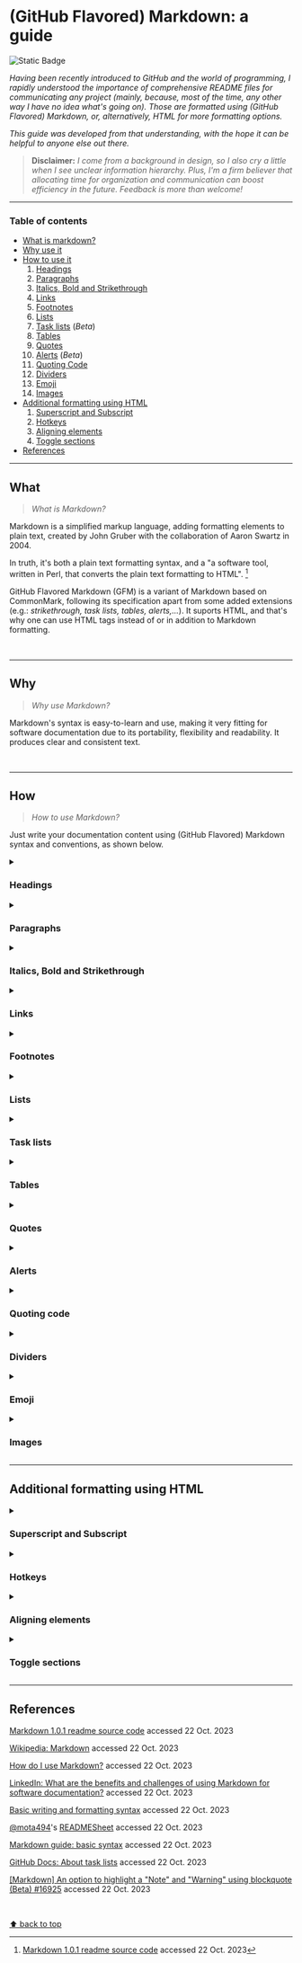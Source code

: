 # (GitHub Flavored) Markdown: a guide
![Static Badge](https://img.shields.io/badge/Guides%20and%20manuals-Markdown-%2315bbbb)

_Having been recently introduced to GitHub and the world of programming, I rapidly understood the importance of comprehensive README files for communicating any project (mainly, because, most of the time, any other way I have no idea what's going on). Those are formatted using (GitHub Flavored) Markdown, or, alternatively, HTML for more formatting options._

_This guide was developed from that understanding, with the hope it can be helpful to anyone else out there._

> **Disclaimer:** _I come from a background in design, so I also cry a little when I see unclear information hierarchy. Plus, I'm a firm believer that allocating time for organization and communication can boost efficiency in the future. Feedback is more than welcome!_
___

### Table of contents
- [What is markdown?](#what)
- [Why use it](#why)
- [How to use it](#how)
  1. [Headings](#headings)
  2. [Paragraphs](#paragraphs)
  3. [Italics, Bold and Strikethrough](#italics-bold-and-strikethrough)
  4. [Links](#links)
  5. [Footnotes](#footnotes)
  6. [Lists](#lists)
  7. [Task lists](#task-lists) (_Beta_)
  8. [Tables](#tables)
  9. [Quotes](#quotes)
  10. [Alerts](#alerts) (_Beta_)
  11. [Quoting Code](#quoting-code)
  12. [Dividers](#dividers)
  13. [Emoji](#emoji)
  14. [Images](#images)
- [Additional formatting using HTML](#additional-formatting-using-html)
  1. [Superscript and Subscript](#superscript-and-subscript)
  2. [Hotkeys](#hotkeys)
  3. [Aligning elements](#aligning-elements)
  4. [Toggle sections](#toggle-sections)
- [References](#references)


___
## What

> _What is Markdown?_

Markdown is a simplified markup language, adding formatting elements to plain text, created by John Gruber with the collaboration of Aaron Swartz in 2004.

In truth, it's both a plain text formatting syntax, and a "a software tool, written in Perl, that converts the plain text formatting to HTML". [^1]

[^1]: [Markdown 1.0.1 readme source code](https://web.archive.org/web/20040402182332/http://daringfireball.net/projects/markdown/) accessed 22 Oct. 2023

GitHub Flavored Markdown (GFM) is a variant of Markdown based on CommonMark, following its specification apart from some added extensions (e.g.: _strikethrough, task lists, tables, alerts,..._). It suports HTML, and that's why one can use HTML tags instead of or in addition to Markdown formatting.

</br>

___
## Why

> _Why use Markdown?_

Markdown's syntax is easy-to-learn and use, making it very fitting for software documentation due to its portability, flexibility and readability. It produces clear and consistent text.

</br>

___
## How

> _How to use Markdown?_

Just write your documentation content using (GitHub Flavored) Markdown syntax and conventions, as shown below.

<details>
  <summary><h3>Headings</h3></summary>

> _Headings_ are used to name documents or sections within documents. They define importance, from the most important `# Heading 1` to the least important `###### Heading 6`.
> In defining sections, they are also useful when one wants to link content to a certain section. **See** _Links_.
  
```markdown
# Heading 1
## Heading 2
### Heading 3
#### Heading 4
##### Heading 5
######  Heading 6
```

</br>

> Here is how they are displayed:

# Heading 1
## Heading 2
### Heading 3
#### Heading 4
##### Heading 5
######  Heading 6

</details>

<details>
  <summary><h3>Paragraphs</h3></summary>

> To create a _paragraph_, add a blank line in-between two or more lines of text.
  
```markdown
Line 1

Line 2
```

</br>

> Here is how they are displayed:

Line 1

Line 2

  

</details>

<details>
  <summary><h3>Italics, Bold and Strikethrough</h3></summary>
  
> _Italic_, **Bold** and Strikethrough can be used to add emphasis. 
  
```markdown
_italic_

**bold**

~~strikethrough~~

**_all in italics and bold_**

_all in italics and **nested bold**_

**all in bold and _nested italics_**
```

</br>

> Here is how they are displayed:

_italic_
  
**bold**

~~strikethrough~~
  
**_all in italics and bold_**
  
_all in italics and **nested bold**_
  
**all in bold and _nested italics_**

</details>

<details>
  <summary><h3>Links</h3></summary>

> _Hyperlinks_ are used as a way to navigate online content, pointing to a specific location. In the present context, we can use them either to link to different pages, documents, _etc._, or to sections within our own document.

```markdown
[text](www.link-address.com)

[text](#name-of-section)

[text](./name-of-file-within-same-repo)
```

</details>

<details>
  <summary><h3>Footnotes</h3></summary>

  > _Footnotes_ can be used for additional information or citations. You can check the bottom of this document to see how they are displayed.

```markdown
Text 1 [^1]
Text 2 [^2]

[^1]: Additional information on subject
[^2]: [Display text](link address to source)
```

</details>

<details>
  <summary><h3>Lists</h3></summary>

> _Lists_ can be useful in helping readers skim and scan, presenting a set of items in a clear manner, or outlining steps in a process.

**Unordered lists**

```markdown
- 1st element
- 2nd element
- 3rd element
```

</br>

> Here is how they are displayed:

- 1st element
- 2nd element
- 3rd element
___
  
**Ordered lists**

```markdown
1. 1st element
2. 2nd element
3. 3rd element
```

</br>

> Here is how they are displayed:

1. 1st element
2. 2nd element
3. 3rd element
___

**Nested and mixed lists**

```markdown
- 1st element
  - ...
  - ...
  - ...
- 2nd element
  - ...
- 3rd element

and

- 1st element
  1. ...
  2. ...
  3. ...
- 2nd element
  1. ...
- 3rd element
```  

</br>

> Here is how they are displayed:

- 1st element
   - ...
   - ...
   - ...
- 2nd element
   - ...
- 3rd element

and

- 1st element
  1. ...
  2. ...
  3. ...
- 2nd element
  1. ...
- 3rd element

</details>

<details>
  <summary><h3>Task lists</h3></summary>

> A _task list_ is a set of tasks presented in separate lines with a clickable checkbox. You can select or deselect the checkboxes to mark the tasks as complete or incomplete.

```markdown
- [x] Complete task
  - [x] Completed subtask
- [ ] To do
- [ ] To do
```  

</br>

> Here is how it is displayed:

- [x] Complete task
  - [x] Completed subtask
- [ ] To do
- [ ] To do

</details>

<details>
  <summary><h3>Tables</h3></summary>

> Tables can be used to organize data that can't be adequately described in the text, commonly for being too detailed or extensive. They allow the reader to quickly see the results or patterns.
  
```markdown
Column header 1 | Column header 2 | Column header 3
--|--|--
Row 1, Col 1 | Row 1, Col 2 | Row 1, Col 3
Row 2, Col 1 | Row 2, Col 2 | Row 2, Col 3
Row 3, Col 1 | Row 3, Col 2 | Row 3, Col 3
Row 4, Col 1 | Row 4, Col 2 | ...
```

</br>

> Here is how they are displayed:

Column header 1 | Column header 2 | Column header 3
--|--|--
Row 1, Col 1 | Row 1, Col 2 | Row 1, Col 3
Row 2, Col 1 | Row 2, Col 2 | Row 2, Col 3
Row 3, Col 1 | Row 3, Col 2 | Row 3, Col 3
Row 4, Col 1 | Row 4, Col 2 | ...

___

**Left, center and right aligned table**
  
```markdown
Left-aligned header| Center-aligned header | Right-aligned header
:--|:--:|--:
Row 1, Col 1 | Row 1, Col 2 | Row 1, Col 3
Row 2, Col 1 | Row 2, Col 2 | Row 2, Col 3
Row 3, Col 1 | Row 3, Col 2 | Row 3, Col 3
Row 4, Col 1 | Row 4, Col 2 | ...
```

</br>

> Here is how they are displayed:

Left-aligned header | Center-aligned header | Right-aligned header
:--|:--:|--:
Row 1, Col 1 | Row 1, Col 2 | Row 1, Col 3
Row 2, Col 1 | Row 2, Col 2 | Row 2, Col 3
Row 3, Col 1 | Row 3, Col 2 | Row 3, Col 3
Row 4, Col 1 | Row 4, Col 2 | ...

</details>

<details>
  <summary><h3>Quotes</h3></summary>

_Quoted text_ is indented, with a different type color.
  
```markdown
> 1st level of indentation
>> 2nd level ...
>>> 3rd level ...
```

</br>

Here is how they are displayed:

> 1st level of indentation
> > 2nd level ...
> > >  3rd level ...

</details>

<details>
  <summary><h3>Alerts</h3></summary>

> _Alerts_ are used to highlight important information. Currently, there are three types, as shown below. Beware not to overuse them, as they will loose their intended impact.
  
```markdown
>[!NOTE]
>Highlighting information to take into account, even when skimming.

>[!IMPORTANT]
>Crucial information for users to succeed.

>[!WARNING]
>Critical content requiring immediate attention.
```

</br>

> Here is how they are displayed:

![Github Flavored MD alerts](https://github.com/teresa-chow/guides-and-manuals/assets/146003005/50f1f7a4-9480-47ab-806f-bd135dae5b44)

</details>

<details>
  <summary><h3>Quoting code</h3></summary>
  
> You can both quote inline code within two `single backticks`, knowing that the text within them won't be formatted; or create code blocks using `triple backticks`. When using the latter, you can also enable syntax highlighting by adding an optional `language identifier`.

**Inline quoted code**
  
```markdown
inline `#include <stdio.h>`
```

</br>

> Here is how it is displayed:

inline `#include <stdio.h>`
</br>
  
___

**Code block**
  
````
```c
#include <stdio.h>

int  main(void)
{
    printf("Hello, World!");
    return (0);
}
```
````
  
</br>

> Here is how it is displayed:

```c
#include <stdio.h>

int  main(void)
{
    printf("Hello, World!");
    return (0);
}
```

</details>

<details>
  <summary><h3>Dividers</h3></summary>

> _Dividers_, also known as _Horizontal Rules_, can be used to separate sections.
  
```markdown
section 1
___
section 2
```

</br>

> Here is how they are displayed:
 
section 1
___
section 2

</details>

<details>
  <summary><h3>Emoji</h3></summary>

> The use of _emojis_ can help in conveying tone, expressing emotion or sometimes just in breaking monotony. 🥳

```
:emojicode:
```

</details>

<details>
  <summary><h3>Images</h3></summary>

> You can add an _image_ either by linking to its source, or by uploading it by dragging and dropping, selecting or pasting it.

```
![Planet Earth](https://images.unsplash.com/photo-1614730321146-b6fa6a46bcb4?auto=format&fit=crop&q=80&w=2874&ixlib=rb-4.0.3&ixid=M3wxMjA3fDB8MHxwaG90by1wYWdlfHx8fGVufDB8fHx8fA%3D%3D)
```
  
</br>

> Here is how it is displayed:

![Planet Earth](https://images.unsplash.com/photo-1614730321146-b6fa6a46bcb4?auto=format&fit=crop&q=80&w=2874&ixlib=rb-4.0.3&ixid=M3wxMjA3fDB8MHxwaG90by1wYWdlfHx8fGVufDB8fHx8fA%3D%3D)

</details>

___
## Additional formatting using HTML

<details>
  <summary><h3>Superscript and Subscript</h3></summary>

> _Superscript_ and _Subscript_ provide additional options for formatting text.

```html
This is a <sup>superscript</sup> text.

This is a <sub>subscript</sub> text.
```
  
</br>

> Here is how it is displayed:

This is a <sup>superscript</sup> text.

This is a <sub>subscript</sub> text.

</details>

<details>
  <summary><h3>Hotkeys</h3></summary>

> _Hotkeys_ are indicated by the `<kbd>` tag.

```html
Example: <kbd>ctrl</kbd> <kbd>alt</kbd> <kbd>del</kbd>.
```
  
</br>

> Here is how it is displayed:

Example: <kbd>ctrl</kbd> <kbd>alt</kbd> <kbd>del</kbd>.

</details>

<details>
  <summary><h3>Aligning elements</h3></summary>

> The `align` attribute can have one of the following values: `left`, `right`, `center` and `justify`. It can be used with different elements.

```html
<p align="left">Left-aligned paragraph</p>
 
<div align="center"><h3>Center-aligned heading</h3><p>and paragraph within division (section)</p></div>
 
<h4 align="right">Right-aligned heading</h4>

<p align="justify"><em>Justified and emphasized text: Lorem ipsum dolor sit amet, consectetur adipiscing elit, sed do eiusmod tempor incididunt ut labore et dolore magna aliqua. Ut enim ad minim veniam, quis nostrud exercitation ullamco laboris nisi ut aliquip ex ea commodo consequat. Duis aute irure dolor in reprehenderit in voluptate velit esse cillum dolore eu fugiat nulla pariatur. Excepteur sint occaecat cupidatat non proident, sunt in culpa qui officia deserunt mollit anim id est laborum.</em></p>
```
  
</br>

> Here is how it it displayed:

<p align="left">Left-aligned paragraph</p>
  
<div align="center"><h3>Center-aligned heading</h3><p>and paragraph within division (section)</p></div>
 
<h4 align="right">Right-aligned heading</h4>

<p align="justify"><em>Justified and emphasized text: Lorem ipsum dolor sit amet, consectetur adipiscing elit, sed do eiusmod tempor incididunt ut labore et dolore magna aliqua. Ut enim ad minim veniam, quis nostrud exercitation ullamco laboris nisi ut aliquip ex ea commodo consequat. Duis aute irure dolor in reprehenderit in voluptate velit esse cillum dolore eu fugiat nulla pariatur. Excepteur sint occaecat cupidatat non proident, sunt in culpa qui officia deserunt mollit anim id est laborum.</em></p>

</details>

<details>
  <summary><h3>Toggle sections</h3></summary>
  
> By now, it's probably pretty obvious that you can add a toggle section... Default behavior would be toggled, but you can set it to display untoggled by default: `<details open>`. Also note that while `html` tags work well within `Markdown`, the other way around might not be true. So, just use `html tags` within `html` whenever possible.

```html
<details open>
  <summary><h3>Main toggle, that is also a heading</h3></summary>
    <details>
    <summary>Nested toggle 1</summary>
          Content
    </details>
    <details>
    <summary>Nested toggle 2</summary>
          Content
    </details>
</details>
```
  
</br>

> Here is how it is displayed:

<details open>
  <summary><h3>Main toggle, that is also a heading</h3></summary>
    <details>
      <summary>Nested toggle 1</summary>
          Content
    </details>
    <details>
      <summary>Nested toggle 2</summary>
          Content
    </details>
</details>

</br>

</details>

___
## References

[Markdown 1.0.1 readme source code](https://web.archive.org/web/20040402182332/http://daringfireball.net/projects/markdown/) accessed 22 Oct. 2023

[Wikipedia: Markdown](https://en.wikipedia.org/wiki/Markdown) accessed 22 Oct. 2023

[How do I use Markdown?](https://www.ibm.com/docs/en/SSYKAV?topic=train-how-do-use-markdown) accessed 22 Oct. 2023

[LinkedIn: What are the benefits and challenges of using Markdown for software documentation?](https://www.linkedin.com/advice/0/what-benefits-challenges-using-markdown-software) accessed 22 Oct. 2023

[Basic writing and formatting syntax](https://docs.github.com/en/get-started/writing-on-github/getting-started-with-writing-and-formatting-on-github/basic-writing-and-formatting-syntax) accessed 22 Oct. 2023

[@mota494](https://github.com/mota494)'s [READMESheet](https://github.com/mota494/READMESheet/blob/main/Markdown%20Sheet.md) accessed 22 Oct. 2023

[Markdown guide: basic syntax](https://www.markdownguide.org/basic-syntax/) accessed 22 Oct. 2023

[GitHub Docs: About task lists](https://docs.github.com/en/get-started/writing-on-github/working-with-advanced-formatting/about-task-lists) accessed 22 Oct. 2023

[[Markdown] An option to highlight a "Note" and "Warning" using blockquote (Beta) #16925](https://github.com/orgs/community/discussions/16925) accessed 22 Oct. 2023

</br>

[⬆ back to top](#github-flavored-markdown-a-guide)
